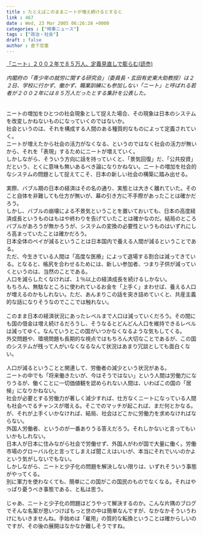 ```yaml
---
title : たとえばこのままニートが増え続けるとすると
link : 467
date : Wed, 23 Mar 2005 06:26:28 +0000
categories : ["時事ニュース"]
tags : ["政治・社会"]
draft : false
author : 倉下忠憲
---
```


<A HREF="http://www.yomiuri.co.jp/national/news/20050322i414.htm" TARGET="_blank">「ニート」２００２年で８５万人、定義見直しで膨らむ(読売)</A><BR><BR><I>内閣府の「青少年の就労に関する研究会」（委員長・玄田有史東大助教授）は２２日、学校に行かず、働かず、職業訓練にも参加しない「ニート」と呼ばれる若者が２００２年には８５万人だったとする集計を公表した。</I><BR><BR><BR>ニートの増加をひとつの社会現象として捉えた場合、その現象は日本のシステムを改変しかねないものになっていくのではないか。<BR>社会というのは、それを構成する人間のある種質的なものによって定義されていく。<BR>ニートが増えたから社会の活力がなくなる、というのではなく社会の活力が無いから、それを「表現」するためにニートが増えていく。<BR>しかしながら、そういう方向に話を持っていくと、「景気回復」だ、「公共投資」だという、とくに意味も無いあるべき論になりかねない。ニートの増加を社会的なシステムの問題として捉えてこそ、日本の新しい社会の構築に踏み出せる。<BR><BR>実際、バブル期の日本の経済はその名の通り、実態とは大きく離れていた。そのこと自体を非難しても仕方が無いが、幕の引き方に不手際があったことは確かだろう。<BR>しかし、バブルの崩壊による不景気ということを置いておいても、日本の高度経済成長というものはもはや終わりを告げていたことは確かなのだ。結局のところバブルがあろうが無かろうが、システムの変換の必要性というものはいずれにしろ高まっていたことは確かだろう。<BR>日本全体のペイが減るということは日本国内で養える人間が減るということである。<BR>ただ、今生きている人間は「高度な医療」によって退場する割合は減ってきている。となると、帳尻を合わせるためには、新しい参加者、つまり子供が減っていくというのは、当然のことである。<BR>人口を減らしたくなければ、１％以上の経済成長を続けるしかない。<BR>もちろん、無駄なところに使われているお金を「上手く」まわせば、養える人口が増えるのかもしれない。ただ、あんまりこの話を突き詰めていくと、共産主義的な話になりそうなのでここでは触れない。<BR><BR>このまま日本の経済状況にあったレベルまで人口は減っていくだろう。その間にも国の借金は増え続けるだろうし、そうなるとどんどん人口を維持できるレベルは減ってゆく。なんていうとこの国がいつかなくなるような気もしてくる。<BR>外交問題や、環境問題も長期的な視点ではもちろん大切なことであるが、この国のシステムが残って人がいなくなるなんて状況はあまり冗談としても面白くない。<BR><BR>人口が減るということと関連して、労働者の減少という状況がある。<BR>ニートの中でも「将来働きたいが、今はそうではない」という人間は労働力になりうるが、働くことに一切価値観を認められない人間は、いわばこの国の「居候」になりかねない。<BR>社会が必要とする労働力が著しく減少すれば、仕方なくニートになっている人間も社会へでるチャンスが増える。そこでのマッチが起これば、まだ何とかなる。が、それが上手くいかなければ、結局、社会はどこかに労働力を求めなければならない。<BR>外国人労働者、というのが一番ありうる答えだろう。それしかないと言ってもいいかもしれない。<BR>日本人が日本に住みながら社会で労働せず、外国人がわが国で大量に働く。労働市場のグローバル化と言ってしまえば聞こえはいいが、本当にそれでいいのかよという気がしないでもない。<BR>しかしながら、ニートと少子化の問題を解決しない限りは、いずれそういう事態がやってくる。<BR>別に軍力を使わなくても、簡単にこの国がこの国民のものでなくなる。それはやっぱり憂うべき事態である、と私は思う。<BR><BR>じゃあ、ニートと少子化の問題はどうやって解決するのか。こんな片隅のブログでそんな名案が思いつけばもっと世の中は簡単なんですが、なかなかそういうわけにもいきませんね。手始めは「雇用」の質的な転換ということは確からしいのですが、その後の展開はなかなか難しそうですね。<BR><BR><br><br>
